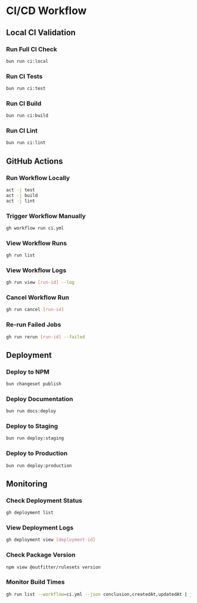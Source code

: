 # CI/CD Workflow

## Local CI Validation

### Run Full CI Check

```bash
bun run ci:local
```

### Run CI Tests

```bash
bun run ci:test
```

### Run CI Build

```bash
bun run ci:build
```

### Run CI Lint

```bash
bun run ci:lint
```

## GitHub Actions

### Run Workflow Locally

```bash
act -j test
act -j build
act -j lint
```

### Trigger Workflow Manually

```bash
gh workflow run ci.yml
```

### View Workflow Runs

```bash
gh run list
```

### View Workflow Logs

```bash
gh run view [run-id] --log
```

### Cancel Workflow Run

```bash
gh run cancel [run-id]
```

### Re-run Failed Jobs

```bash
gh run rerun [run-id] --failed
```

## Deployment

### Deploy to NPM

```bash
bun changeset publish
```

### Deploy Documentation

```bash
bun run docs:deploy
```

### Deploy to Staging

```bash
bun run deploy:staging
```

### Deploy to Production

```bash
bun run deploy:production
```

## Monitoring

### Check Deployment Status

```bash
gh deployment list
```

### View Deployment Logs

```bash
gh deployment view [deployment-id]
```

### Check Package Version

```bash
npm view @outfitter/rulesets version
```

### Monitor Build Times

```bash
gh run list --workflow=ci.yml --json conclusion,createdAt,updatedAt | jq
```
